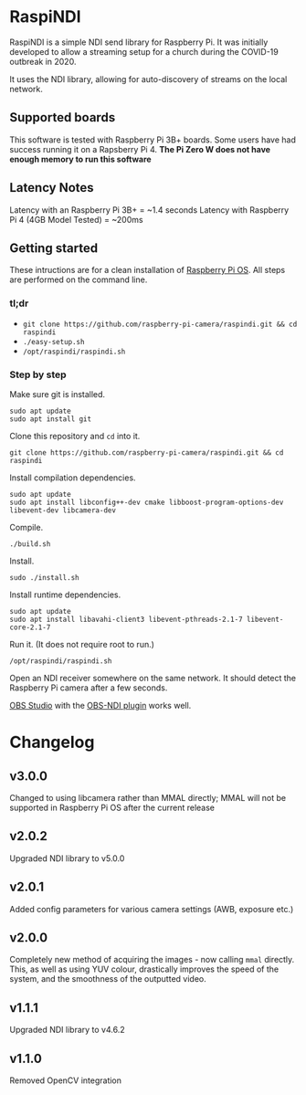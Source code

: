 # RaspiNDI

RaspiNDI is a simple NDI send library for Raspberry Pi. It was initially
developed to allow a streaming setup for a church during the COVID-19 outbreak
in 2020. 

It uses the NDI library, allowing for auto-discovery of streams on the local
network.

## Supported boards

This software is tested with Raspberry Pi 3B+ boards. Some users have had success
running it on a Rapsberry Pi 4. **The Pi Zero W does not have enough memory to run
this software**

## Latency Notes
Latency with an Raspberry Pi 3B+ = ~1.4 seconds 
Latency with Raspberry Pi 4 (4GB Model Tested) = ~200ms

## Getting started

These intructions are for a clean installation of
[Raspberry Pi OS](https://www.raspberrypi.org/software/).
All steps are performed on the command line.

### tl;dr

- `git clone https://github.com/raspberry-pi-camera/raspindi.git && cd raspindi`
- `./easy-setup.sh`
- `/opt/raspindi/raspindi.sh`

### Step by step

Make sure git is installed.

```
sudo apt update
sudo apt install git
```

Clone this repository and `cd` into it.

```
git clone https://github.com/raspberry-pi-camera/raspindi.git && cd raspindi
```

Install compilation dependencies.

```
sudo apt update
sudo apt install libconfig++-dev cmake libboost-program-options-dev libevent-dev libcamera-dev

```

Compile.

```
./build.sh
```

Install.

```
sudo ./install.sh
```

Install runtime dependencies.

```
sudo apt update
sudo apt install libavahi-client3 libevent-pthreads-2.1-7 libevent-core-2.1-7
```

Run it. (It does not require root to run.)

```
/opt/raspindi/raspindi.sh
```

Open an NDI receiver somewhere on the same network. It should detect the 
Raspberry Pi camera after a few seconds.

[OBS Studio](https://obsproject.com/) with the 
[OBS-NDI plugin](https://github.com/Palakis/obs-ndi/releases/) 
works well.


# Changelog

## v3.0.0
Changed to using libcamera rather than MMAL directly; MMAL will not be supported in Raspberry Pi OS after
the current release

## v2.0.2
Upgraded NDI library to v5.0.0

## v2.0.1
Added config parameters for various camera settings (AWB, exposure etc.)

## v2.0.0
Completely new method of acquiring the images - now calling `mmal` directly.  
This, as well as using YUV colour, drastically improves the speed of the system,
and the smoothness of the outputted video.

## v1.1.1
Upgraded NDI library to v4.6.2

## v1.1.0
Removed OpenCV integration
